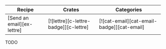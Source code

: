 | Recipe | Crates | Categories |
|--------|--------|------------|
| [Send an email][ex-lettre] | [![lettre][c-lettre-badge]][c-lettre] | [![cat-email][cat-email-badge]][cat-email] |

<div class="hidden">
TODO
</div>
